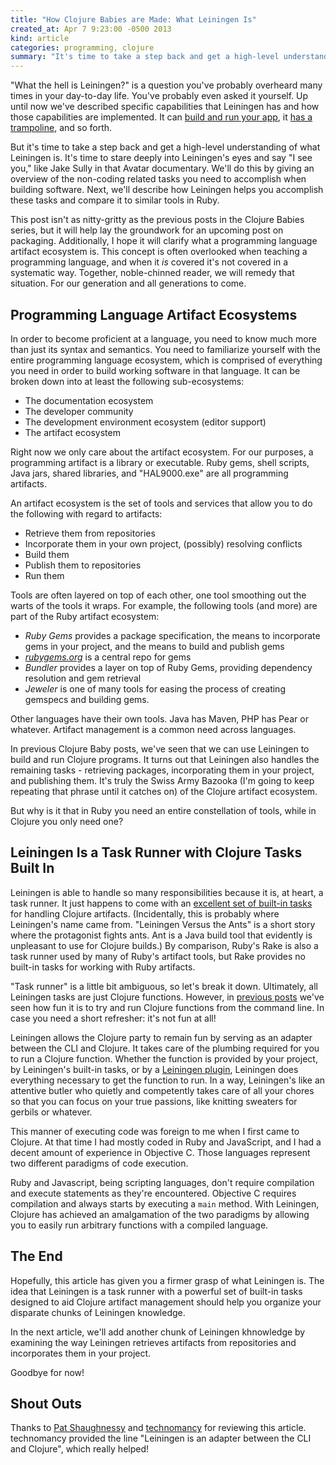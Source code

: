 ```yaml
---
title: "How Clojure Babies are Made: What Leiningen Is"
created_at: Apr 7 9:23:00 -0500 2013
kind: article
categories: programming, clojure
summary: "It's time to take a step back and get a high-level understanding of what Leiningen is. It's time to stare deeply into Leiningen's eyes and say \"I see you,\" like Jake Sully in that Avatar documentary."
---
```


"What the hell is Leiningen?" is a question you've probably overheard
many times in your day-to-day life. You've probably even asked it
yourself. Up until now we've described specific capabilities that
Leiningen has and how those capabilities are implemented. It can
[build and run your app](/programming/how-clojure-babies-are-made-lein-run),
it [has a trampoline](/programming/lein-run), and so forth.

But it's time to take a step back and get a high-level understanding
of what Leiningen is. It's time to stare deeply into Leiningen's eyes
and say "I see you," like Jake Sully in that Avatar documentary. We'll
do this by giving an overview of the non-coding related tasks you need
to accomplish when building software. Next, we'll describe how
Leiningen helps you accomplish these tasks and compare it to similar
tools in Ruby.

This post isn't as nitty-gritty as the previous posts in the Clojure
Babies series, but it will help lay the groundwork for an upcoming
post on packaging. Additionally, I hope it will clarify what a
programming language artifact ecosystem is. This concept is often
overlooked when teaching a programming language, and when it _is_
covered it's not covered in a systematic way. Together, noble-chinned
reader, we will remedy that situation. For our generation and all
generations to come.

## Programming Language Artifact Ecosystems

In order to become proficient at a language, you need to know much
more than just its syntax and semantics. You need to familiarize
yourself with the entire programming language ecosystem, which is
comprised of everything you need in order to build working software in
that language. It can be broken down into at least the following
sub-ecosystems:

* The documentation ecosystem
* The developer community
* The development environment ecosystem (editor support)
* The artifact ecosystem

Right now we only care about the artifact ecosystem. For our purposes,
a programming artifact is a library or executable. Ruby gems, shell
scripts, Java jars, shared libraries, and "HAL9000.exe" are all
programming artifacts.

An artifact ecosystem is the set of tools and services that allow
you to do the following with regard to artifacts:

* Retrieve them from repositories
* Incorporate them in your own project, (possibly) resolving conflicts
* Build them
* Publish them to repositories
* Run them

Tools are often layered on top of each other, one tool smoothing out
the warts of the tools it wraps. For example, the following tools (and
more) are part of the Ruby artifact ecosystem:

* _Ruby Gems_ provides a package specification, the means to
  incorporate gems in your project, and the means to build and publish
  gems
* _[rubygems.org](http://rubygems.org)_ is a central repo for gems
* _Bundler_ provides a layer on top of Ruby Gems, providing dependency
  resolution and gem retrieval
* _Jeweler_ is one of many tools for easing the process of creating
  gemspecs and building gems.

Other languages have their own tools. Java has Maven, PHP has Pear or
whatever. Artifact management is a common need across languages.

In previous Clojure Baby posts, we've seen that we can use Leiningen
to build and run Clojure programs. It turns out that Leiningen also
handles the remaining tasks - retrieving packages, incorporating them
in your project, and publishing them. It's truly the Swiss Army
Bazooka (I'm going to keep repeating that phrase until it catches on)
of the Clojure artifact ecosystem.

But why is it that in Ruby you need an entire constellation of tools,
while in Clojure you only need one?

## Leiningen Is a Task Runner with Clojure Tasks Built In

Leiningen is able to handle so many responsibilities because it is, at
heart, a task runner. It just happens to come with an
[excellent set of built-in tasks](https://github.com/technomancy/leiningen/tree/master/src/leiningen)
for handling Clojure artifacts. (Incidentally, this is probably where
Leiningen's name came from. "Leiningen Versus the Ants" is a short
story where the protagonist fights ants. Ant is a Java build tool that
evidently is unpleasant to use for Clojure builds.) By comparison,
Ruby's Rake is also a task runner used by many of Ruby's artifact
tools, but Rake provides no built-in tasks for working with Ruby
artifacts.

"Task runner" is a little bit ambiguous, so let's break it down.
Ultimately, all Leiningen tasks are just Clojure functions. However,
in [previous posts](/programming/how-clojure-babies-are-made-lein-run)
we've seen how fun it is to try and run Clojure functions from the
command line. In case you need a short refresher: it's not fun at all!

Leiningen allows the Clojure party to remain fun by serving as an
adapter between the CLI and Clojure. It takes care of the plumbing
required for you to run a Clojure function. Whether the function is
provided by your project, by Leiningen's built-in tasks, or by a
[Leiningen plugin](https://github.com/technomancy/leiningen/blob/master/doc/PLUGINS.md),
Leiningen does everything necessary to get the function to run. In a
way, Leiningen's like an attentive butler who quietly and competently
takes care of all your chores so that you can focus on your true
passions, like knitting sweaters for gerbils or whatever.

This manner of executing code was foreign to me when I first came to
Clojure. At that time I had mostly coded in Ruby and JavaScript, and I
had a decent amount of experience in Objective C. Those languages
represent two different paradigms of code execution.

Ruby and Javascript, being scripting languages, don't require
compilation and execute statements as they're encountered. Objective C
requires compilation and always starts by executing a `main` method.
With Leiningen, Clojure has achieved an amalgamation of the two
paradigms by allowing you to easily run arbitrary functions with a
compiled language.

## The End

Hopefully, this article has given you a firmer grasp of what Leiningen
is. The idea that Leiningen is a task runner with a powerful set of
built-in tasks designed to aid Clojure artifact management should help
you organize your disparate chunks of Leiningen knowledge.

In the next article, we'll add another chunk of Leiningen khnowledge
by examining the way Leiningen retrieves artifacts from repositories
and incorporates them in your project.

Goodbye for now!

## Shout Outs

Thanks to [Pat Shaughnessy](http://patshaughnessy.net/) and
[technomancy](http://technomancy.us/) for reviewing this article.
technomancy provided the line "Leiningen is an adapter between the CLI
and Clojure", which really helped!
